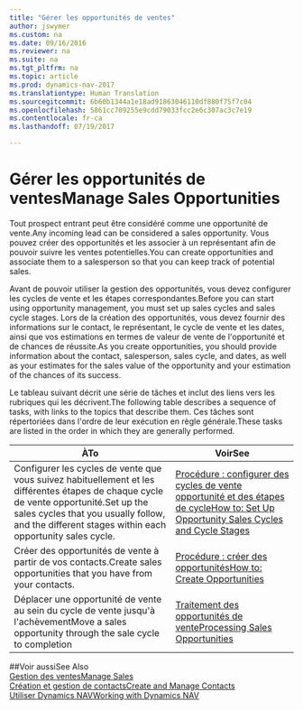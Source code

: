 ```yaml
---
title: "Gérer les opportunités de ventes"
author: jswymer
ms.custom: na
ms.date: 09/16/2016
ms.reviewer: na
ms.suite: na
ms.tgt_pltfrm: na
ms.topic: article
ms.prod: dynamics-nav-2017
ms.translationtype: Human Translation
ms.sourcegitcommit: 6b60b1344a1e18ad91863046110df880f75f7c04
ms.openlocfilehash: 5861cc709255e9cdd79033fcc2e6c307ac3c7e19
ms.contentlocale: fr-ca
ms.lasthandoff: 07/19/2017

---
```

# <a name="manage-sales-opportunities"></a><span data-ttu-id="ba5c0-102">Gérer les opportunités de ventes</span><span class="sxs-lookup"><span data-stu-id="ba5c0-102">Manage Sales Opportunities</span></span>
<span data-ttu-id="ba5c0-103">Tout prospect entrant peut être considéré comme une opportunité de vente.</span><span class="sxs-lookup"><span data-stu-id="ba5c0-103">Any incoming lead can be considered a sales opportunity.</span></span> <span data-ttu-id="ba5c0-104">Vous pouvez créer des opportunités et les associer à un représentant afin de pouvoir suivre les ventes potentielles.</span><span class="sxs-lookup"><span data-stu-id="ba5c0-104">You can create opportunities and associate them to a salesperson so that you can keep track of potential sales.</span></span>

<span data-ttu-id="ba5c0-105">Avant de pouvoir utiliser la gestion des opportunités, vous devez configurer les cycles de vente et les étapes correspondantes.</span><span class="sxs-lookup"><span data-stu-id="ba5c0-105">Before you can start using opportunity management, you must set up sales cycles and sales cycle stages.</span></span> <span data-ttu-id="ba5c0-106">Lors de la création des opportunités, vous devez fournir des informations sur le contact, le représentant, le cycle de vente et les dates, ainsi que vos estimations en termes de valeur de vente de l'opportunité et de chances de réussite.</span><span class="sxs-lookup"><span data-stu-id="ba5c0-106">As you create opportunities, you should provide information about the contact, salesperson, sales cycle, and dates, as well as your estimates for the sales value of the opportunity and your estimation of the chances of its success.</span></span>

<span data-ttu-id="ba5c0-107">Le tableau suivant décrit une série de tâches et inclut des liens vers les rubriques qui les décrivent.</span><span class="sxs-lookup"><span data-stu-id="ba5c0-107">The following table describes a sequence of tasks, with links to the topics that describe them.</span></span> <span data-ttu-id="ba5c0-108">Ces tâches sont répertoriées dans l'ordre de leur exécution en règle générale.</span><span class="sxs-lookup"><span data-stu-id="ba5c0-108">These tasks are listed in the order in which they are generally performed.</span></span>

|<span data-ttu-id="ba5c0-109">À</span><span class="sxs-lookup"><span data-stu-id="ba5c0-109">To</span></span> |<span data-ttu-id="ba5c0-110">Voir</span><span class="sxs-lookup"><span data-stu-id="ba5c0-110">See</span></span> |
|---|-----|
|<span data-ttu-id="ba5c0-111">Configurer les cycles de vente que vous suivez habituellement et les différentes étapes de chaque cycle de vente opportunité.</span><span class="sxs-lookup"><span data-stu-id="ba5c0-111">Set up the sales cycles that you usually follow, and the different stages within each opportunity sales cycle.</span></span>|[<span data-ttu-id="ba5c0-112">Procédure : configurer des cycles de vente opportunité et des étapes de cycle</span><span class="sxs-lookup"><span data-stu-id="ba5c0-112">How to: Set Up Opportunity Sales Cycles and Cycle Stages</span></span>](marketing-how-setup-opportunity-sales-cycles-stages.md)|
|<span data-ttu-id="ba5c0-113">Créer des opportunités de vente à partir de vos contacts.</span><span class="sxs-lookup"><span data-stu-id="ba5c0-113">Create sales opportunities that you have from your contacts.</span></span>|[<span data-ttu-id="ba5c0-114">Procédure : créer des opportunités</span><span class="sxs-lookup"><span data-stu-id="ba5c0-114">How to: Create Opportunities</span></span>](marketing-how-create-opportunities.md)|
|<span data-ttu-id="ba5c0-115">Déplacer une opportunité de vente au sein du cycle de vente jusqu'à l'achèvement</span><span class="sxs-lookup"><span data-stu-id="ba5c0-115">Move a sales opportunity through the sale cycle to completion</span></span>|[<span data-ttu-id="ba5c0-116">Traitement des opportunités de vente</span><span class="sxs-lookup"><span data-stu-id="ba5c0-116">Processing Sales Opportunities</span></span>](marketing-processing-sales-opportunities.md)|


##<a name="see-also"></a><span data-ttu-id="ba5c0-117">Voir aussi</span><span class="sxs-lookup"><span data-stu-id="ba5c0-117">See Also</span></span>  
[<span data-ttu-id="ba5c0-118">Gestion des ventes</span><span class="sxs-lookup"><span data-stu-id="ba5c0-118">Manage Sales</span></span>](sales-manage-sales.md)  
[<span data-ttu-id="ba5c0-119">Création et gestion de contacts</span><span class="sxs-lookup"><span data-stu-id="ba5c0-119">Create and Manage Contacts</span></span>](marketing-contacts.md)  
[<span data-ttu-id="ba5c0-120">Utiliser Dynamics NAV</span><span class="sxs-lookup"><span data-stu-id="ba5c0-120">Working with Dynamics NAV</span></span>](ui-work-product.md)


